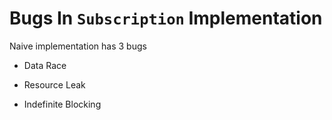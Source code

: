 # Bugs In `Subscription` Implementation

Naive implementation has 3 bugs

- Data Race

- Resource Leak

- Indefinite Blocking
